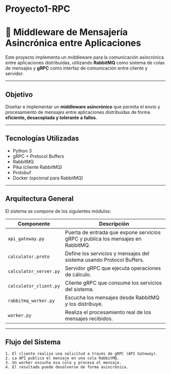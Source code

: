 # Proyecto1-RPC
# 📨 Middleware de Mensajería Asincrónica entre Aplicaciones

Este proyecto implementa un middleware para la comunicación asincrónica entre aplicaciones distribuidas, utilizando **RabbitMQ** como sistema de colas de mensajes y **gRPC** como interfaz de comunicación entre cliente y servidor.

---

## Objetivo

Diseñar e implementar un **middleware asincrónico** que permita el envío y procesamiento de mensajes entre aplicaciones distribuidas de forma **eficiente, desacoplada y tolerante a fallos**.

---

## Tecnologías Utilizadas

- Python 3
- gRPC + Protocol Buffers
- RabbitMQ
- Pika (cliente RabbitMQ)
- Protobuf
- Docker (opcional para RabbitMQ)

---

## Arquitectura General

El sistema se compone de los siguientes módulos:

| Componente | Descripción |
|------------|-------------|
| `api_gateway.py` | Puerta de entrada que expone servicios gRPC y publica los mensajes en RabbitMQ. |
| `calculator.proto` | Define los servicios y mensajes del sistema usando Protocol Buffers. |
| `calculator_server.py` | Servidor gRPC que ejecuta operaciones de cálculo. |
| `calculator_client.py` | Cliente gRPC que consume los servicios del sistema. |
| `rabbitmq_worker.py` | Escucha los mensajes desde RabbitMQ y los distribuye. |
| `worker.py` | Realiza el procesamiento real de los mensajes recibidos. |

---

## Flujo del Sistema

```text
1. El cliente realiza una solicitud a través de gRPC (API Gateway).
2. La API publica el mensaje en una cola RabbitMQ.
3. Un worker escucha esa cola y procesa el mensaje.
4. El resultado puede devolverse de forma asincrónica.
